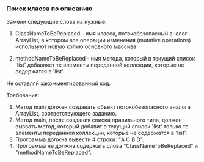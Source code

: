 
### Поиск класса по описанию

Замени следующие слова на нужные:
1. ClassNameToBeReplaced - имя класса, потокобезопасный аналог ArrayList, в котором все операции изменения
(mutative operations) используют новую копию основного массива.

2. methodNameToBeReplaced - имя метода, который в текущий список &#39;list&#39; добавляет те элементы переданной коллекции,
которые не содержатся в &#39;list&#39;.

Не оставляй закомментированный код.


Требования:
1.	Метод main должен создавать объект потокобезопасного аналога ArrayList, соответствующего заданию.
2.	Метод main, после создания списка правильного типа, должен вызвать метод, который добавит в текущий список &#39;list&#39; только те элементы переданной коллекции, которые не содержатся в &#39;list&#39;.
3.	Программа должна вывести 4 строки: &quot;A C B D&quot;.
4.	Программа не должна содержать слова &quot;ClassNameToBeReplaced&quot; и &quot;methodNameToBeReplaced&quot;.


